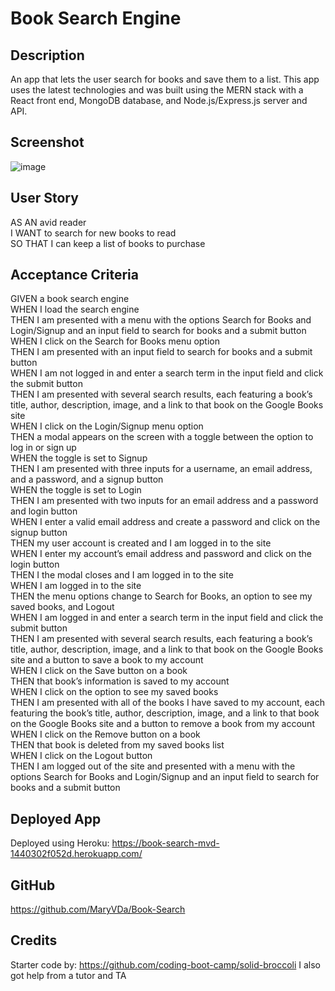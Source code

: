 # Book Search Engine

## Description
An app that lets the user search for books and save them to a list. This app uses the latest technologies and was built using the MERN stack with a React front end, MongoDB database, and Node.js/Express.js server and API.

## Screenshot
![image](https://github.com/MaryVDa/Book-Search/assets/122223756/bb0f4892-d6f9-4614-abdd-ecd3095cb78d)

## User Story
AS AN avid reader   
I WANT to search for new books to read    
SO THAT I can keep a list of books to purchase    

## Acceptance Criteria
GIVEN a book search engine    
WHEN I load the search engine    
THEN I am presented with a menu with the options Search for Books and Login/Signup and an input field to search for books and a submit button   
WHEN I click on the Search for Books menu option   
THEN I am presented with an input field to search for books and a submit button   
WHEN I am not logged in and enter a search term in the input field and click the submit button   
THEN I am presented with several search results, each featuring a book’s title, author, description, image, and a link to that book on the Google Books site    
WHEN I click on the Login/Signup menu option   
THEN a modal appears on the screen with a toggle between the option to log in or sign up   
WHEN the toggle is set to Signup   
THEN I am presented with three inputs for a username, an email address, and a password, and a signup button   
WHEN the toggle is set to Login   
THEN I am presented with two inputs for an email address and a password and login button   
WHEN I enter a valid email address and create a password and click on the signup button   
THEN my user account is created and I am logged in to the site   
WHEN I enter my account’s email address and password and click on the login button   
THEN I the modal closes and I am logged in to the site   
WHEN I am logged in to the site   
THEN the menu options change to Search for Books, an option to see my saved books, and Logout   
WHEN I am logged in and enter a search term in the input field and click the submit button   
THEN I am presented with several search results, each featuring a book’s title, author, description, image, and a link to that book on the Google Books site and a button to save a book to my account    
WHEN I click on the Save button on a book   
THEN that book’s information is saved to my account   
WHEN I click on the option to see my saved books   
THEN I am presented with all of the books I have saved to my account, each featuring the book’s title, author, description, image, and a link to that book on the Google Books site and a button to remove a book from my account    
WHEN I click on the Remove button on a book   
THEN that book is deleted from my saved books list   
WHEN I click on the Logout button   
THEN I am logged out of the site and presented with a menu with the options Search for Books and Login/Signup and an input field to search for books and a submit button   

## Deployed App
Deployed using Heroku: https://book-search-mvd-1440302f052d.herokuapp.com/ 

## GitHub
https://github.com/MaryVDa/Book-Search

## Credits
Starter code by: https://github.com/coding-boot-camp/solid-broccoli
I also got help from a tutor and TA
